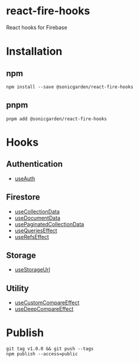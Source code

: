 # react-fire-hooks

React hooks for Firebase

# Installation

## npm

```
npm install --save @sonicgarden/react-fire-hooks
```

## pnpm

```
pnpm add @sonicgarden/react-fire-hooks
```

# Hooks

## Authentication

- [useAuth](https://github.com/SonicGarden/react-fire-hooks/blob/main/src/auth/useAuth.ts)

## Firestore

- [useCollectionData](https://github.com/SonicGarden/react-fire-hooks/blob/main/src/firestore/useCollectionData.ts)
- [useDocumentData](https://github.com/SonicGarden/react-fire-hooks/blob/main/src/firestore/useDocumentData.ts)
- [usePaginatedCollectionData](https://github.com/SonicGarden/react-fire-hooks/blob/main/src/firestore/usePaginatedCollectionData.ts)
- [useQueriesEffect](https://github.com/SonicGarden/react-fire-hooks/blob/main/src/firestore/useQueriesEffect.ts)
- [useRefsEffect](https://github.com/SonicGarden/react-fire-hooks/blob/main/src/firestore/useRefsEffect.ts)

## Storage

- [useStorageUrl](https://github.com/SonicGarden/react-fire-hooks/blob/main/src/storage/useStorageUrl.ts)

## Utility

- [useCustomCompareEffect](https://github.com/SonicGarden/react-fire-hooks/blob/main/src/utils/useCustomCompareEffect.ts)
- [useDeepCompareEffect](https://github.com/SonicGarden/react-fire-hooks/blob/main/src/utils/useDeepCompareEffect.ts)

# Publish

```
git tag v1.0.0 && git push --tags
npm publish --access=public
```
